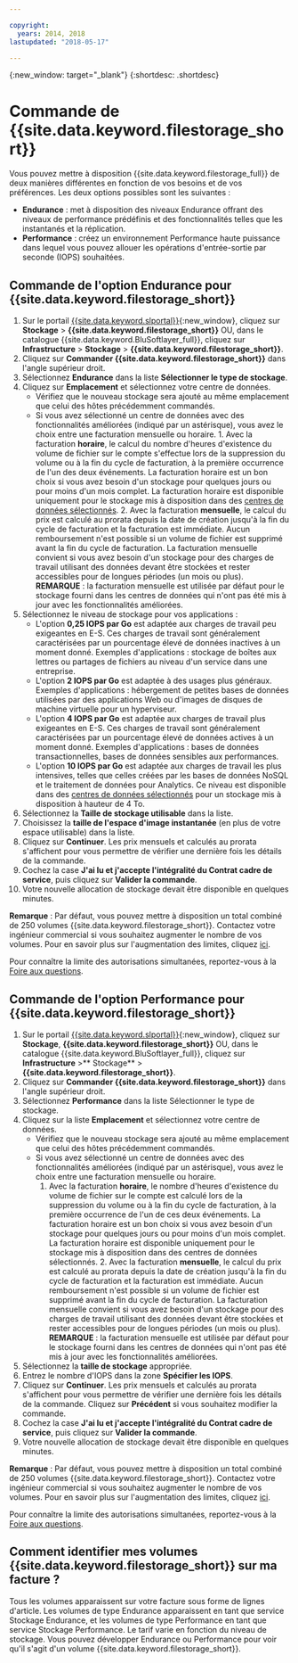 ```yaml
---

copyright:
  years: 2014, 2018
lastupdated: "2018-05-17"

---
```

{:new_window: target="_blank"}
{:shortdesc: .shortdesc}

# Commande de {{site.data.keyword.filestorage_short}} 

Vous pouvez mettre à disposition {{site.data.keyword.filestorage_full}} de deux manières différentes en fonction de vos besoins et de vos préférences. Les deux options possibles sont les suivantes :

- **Endurance** : met à disposition des niveaux Endurance offrant des niveaux de performance prédéfinis et des fonctionnalités telles que les instantanés et la réplication.
- **Performance** : créez un environnement Performance haute puissance dans lequel vous pouvez allouer les opérations d'entrée-sortie par seconde (IOPS) souhaitées.

## Commande de l'option Endurance pour {{site.data.keyword.filestorage_short}}

1. Sur le portail [{{site.data.keyword.slportal}}](https://control.softlayer.com/){:new_window}, cliquez sur **Stockage** > **{{site.data.keyword.filestorage_short}}** OU, dans le catalogue {{site.data.keyword.BluSoftlayer_full}}, cliquez sur **Infrastructure** > **Stockage** > **{{site.data.keyword.filestorage_short}}**.
2. Cliquez sur **Commander {{site.data.keyword.filestorage_short}}** dans l'angle supérieur droit.  
3. Sélectionnez **Endurance** dans la liste **Sélectionner le type de stockage**.
4. Cliquez sur **Emplacement** et sélectionnez votre centre de données.
   - Vérifiez que le nouveau stockage sera ajouté au même emplacement que celui des hôtes précédemment commandés.
   - Si vous avez sélectionné un centre de données avec des fonctionnalités améliorées (indiqué par un astérisque), vous avez le choix entre une facturation mensuelle ou horaire. 1. Avec la facturation **horaire**, le calcul du nombre d'heures d'existence du volume de fichier sur le compte s'effectue lors de la suppression du volume ou à la fin du cycle de facturation, à la première occurrence de l'un des deux événements. La facturation horaire est un bon choix si vous avez besoin d'un stockage pour quelques jours ou pour moins d'un mois complet. La facturation horaire est disponible uniquement pour le stockage mis à disposition dans des [centres de données sélectionnés](new-ibm-block-and-file-storage-location-and-features.html). 
     2. Avec la facturation **mensuelle**, le calcul du prix est calculé au prorata depuis la date de création jusqu'à la fin du cycle de facturation et la facturation est immédiate. Aucun remboursement n'est possible si un volume de fichier est supprimé avant la fin du cycle de facturation. La facturation mensuelle convient si vous avez besoin d'un stockage pour des charges de travail utilisant des données devant être stockées et rester accessibles pour de longues périodes (un mois ou plus).
     **REMARQUE** : la facturation mensuelle est utilisée par défaut pour le stockage fourni dans les centres de données qui n'ont pas été mis à jour avec les fonctionnalités améliorées.
5. Sélectionnez le niveau de stockage pour vos applications :
    - L'option **0,25 IOPS par Go** est adaptée aux charges de travail peu exigeantes en E-S. Ces charges de travail sont généralement caractérisées par un pourcentage élevé de données inactives à un moment donné. Exemples d'applications : stockage de boîtes aux lettres ou partages de fichiers au niveau d'un service dans une entreprise.
    - L'option **2 IOPS par Go** est adaptée à des usages plus généraux. Exemples d'applications : hébergement de petites bases de données utilisées par des applications Web ou d'images de disques de machine virtuelle pour un hyperviseur.
    - L'option **4 IOPS par Go** est adaptée aux charges de travail plus exigeantes en E-S. Ces charges de travail sont généralement caractérisées par un pourcentage élevé de données actives à un moment donné. Exemples d'applications : bases de données transactionnelles, bases de données sensibles aux performances.
    - L'option **10 IOPS par Go** est adaptée aux charges de travail les plus intensives, telles que celles créées par les bases de données NoSQL et le traitement de données pour Analytics. Ce niveau est disponible dans des [centres de données sélectionnés](new-ibm-block-and-file-storage-location-and-features.html) pour un stockage mis à disposition à hauteur de 4 To.
6. Sélectionnez la **Taille de stockage utilisable** dans la liste. 
7. Choisissez la **taille de l'espace d'image instantanée** (en plus de votre espace utilisable) dans la liste. 
8. Cliquez sur **Continuer**. Les prix mensuels et calculés au prorata s'affichent pour vous permettre de vérifier une dernière fois les détails de la commande.
9. Cochez la case **J'ai lu et j'accepte l'intégralité du Contrat cadre de service**, puis cliquez sur **Valider la commande**.
10. Votre nouvelle allocation de stockage devait être disponible en quelques minutes.

**Remarque** : Par défaut, vous pouvez mettre à disposition un total combiné de 250 volumes {{site.data.keyword.filestorage_short}}. Contactez votre ingénieur commercial si vous souhaitez augmenter le nombre de vos volumes. Pour en savoir plus sur l'augmentation des limites, cliquez [ici](managing-storage-limits.html).

Pour connaître la limite des autorisations simultanées, reportez-vous à la [Foire aux questions](File-Storage-FAQ.html).

## Commande de l'option Performance pour {{site.data.keyword.filestorage_short}}

1. Sur le portail [{{site.data.keyword.slportal}}](https://control.softlayer.com/){:new_window}, cliquez sur **Stockage**, **{{site.data.keyword.filestorage_short}}** OU, dans le catalogue {{site.data.keyword.BluSoftlayer_full}}, cliquez sur **Infrastructure** >** Stockage** > **{{site.data.keyword.filestorage_short}}**.
2. Cliquez sur **Commander {{site.data.keyword.filestorage_short}}** dans l'angle supérieur droit.  
3. Sélectionnez **Performance** dans la liste Sélectionner le type de stockage.
4. Cliquez sur la liste **Emplacement** et sélectionnez votre centre de données.
    - Vérifiez que le nouveau stockage sera ajouté au même emplacement que celui des hôtes précédemment commandés.
    - Si vous avez sélectionné un centre de données avec des fonctionnalités améliorées (indiqué par un astérisque), vous avez le choix entre une facturation mensuelle ou horaire.  
       1. Avec la facturation **horaire**, le nombre d'heures d'existence du volume de fichier sur le compte est calculé lors de la suppression du volume ou à la fin du cycle de facturation, à la première occurrence de l'un de ces deux événements. La facturation horaire est un bon choix si vous avez besoin d'un stockage pour quelques jours ou pour moins d'un mois complet. La facturation horaire est disponible uniquement pour le stockage mis à disposition dans des centres de données sélectionnés. 2. Avec la facturation **mensuelle**, le calcul du prix est calculé au prorata depuis la date de création jusqu'à la fin du cycle de facturation et la facturation est immédiate. Aucun remboursement n'est possible si un volume de fichier est supprimé avant la fin du cycle de facturation. La facturation mensuelle convient si vous avez besoin d'un stockage pour des charges de travail utilisant des données devant être stockées et rester accessibles pour de longues périodes (un mois ou plus).
       **REMARQUE** : la facturation mensuelle est utilisée par défaut pour le stockage fourni dans les centres de données qui n'ont pas été mis à jour avec les fonctionnalités améliorées.  
5. Sélectionnez la **taille de stockage** appropriée.
6. Entrez le nombre d'IOPS dans la zone **Spécifier les IOPS**.
7. Cliquez sur **Continuer**. Les prix mensuels et calculés au prorata s'affichent pour vous permettre de vérifier une dernière fois les détails de la commande. Cliquez sur **Précédent** si vous souhaitez modifier la commande.
8. Cochez la case **J'ai lu et j'accepte l'intégralité du Contrat cadre de service**, puis cliquez sur **Valider la commande**.
9. Votre nouvelle allocation de stockage devait être disponible en quelques minutes.

**Remarque** : Par défaut, vous pouvez mettre à disposition un total combiné de 250 volumes {{site.data.keyword.filestorage_short}}. Contactez votre ingénieur commercial si vous souhaitez augmenter le nombre de vos volumes. Pour en savoir plus sur l'augmentation des limites, cliquez [ici](managing-storage-limits.html).

Pour connaître la limite des autorisations simultanées, reportez-vous à la [Foire aux questions](File-Storage-FAQ.html).

## Comment identifier mes volumes {{site.data.keyword.filestorage_short}} sur ma facture ?

Tous les volumes apparaissent sur votre facture sous forme de lignes d'article. Les volumes de type Endurance apparaissent en tant que service Stockage Endurance, et les volumes de type Performance en tant que service Stockage Performance. Le tarif varie en fonction du niveau de stockage. Vous pouvez développer Endurance ou Performance pour voir qu'il s'agit d'un volume {{site.data.keyword.filestorage_short}}.

